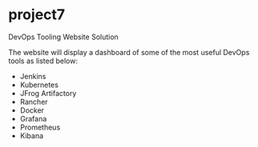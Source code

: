 # project7
DevOps Tooling Website Solution


The website will display a dashboard of some of the most useful DevOps tools as listed below:

- Jenkins
- Kubernetes
- JFrog Artifactory
- Rancher
- Docker
- Grafana
- Prometheus
- Kibana

